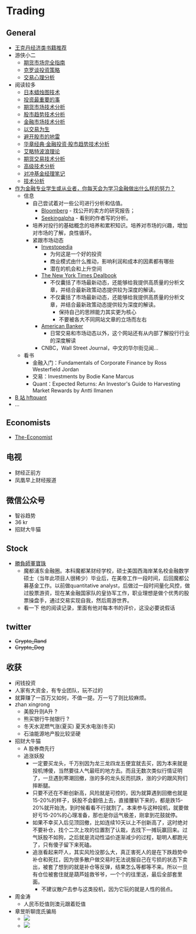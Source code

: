 # Trading

## General
+ [王克丹经济类书籍推荐](https://zhuanlan.zhihu.com/p/272645459)
+ 游侠小二
    * [期货市场完全指南](https://book.douban.com/subject/27604426/)
    * [克罗谈投资策略](https://book.douban.com/subject/1160483/)
    * [交易心理分析](https://book.douban.com/subject/5976544/)
+ 阅读较多
    * [日本蜡烛图技术](https://book.douban.com/subject/1087737/)
    * [投资最重要的事](https://book.douban.com/subject/10799082/)
    * [期货市场技术分析](https://book.douban.com/subject/1089991/)
    * [股市趋势技术分析](https://book.douban.com/subject/1161117/)
    * [金融市场技术分析](https://book.douban.com/subject/4906492/)
    * [以交易为生](https://book.douban.com/subject/4772962/)
    * [避开股市的地雷](https://book.douban.com/subject/11614505/)
    * [华章经典·金融投资·股市趋势技术分析](https://book.douban.com/subject/3078952/)
    * [艾略特波浪理论](https://book.douban.com/subject/5171466/)
    * [期货交易技术分析](https://book.douban.com/subject/1043145/)
    * [高级技术分析](https://book.douban.com/subject/2220884/)
    * [对冲基金经理笔记](https://book.douban.com/subject/6863129/)
    * [技术分析](https://book.douban.com/subject/1082999/)
+ [作为金融专业学生或从业者，你每天会为学习金融做出什么样的努力？](https://www.zhihu.com/question/28141300/answer/719888021)
    * 信息
        - 自己尝试着对一些公司进行分析和估值。
            + [Bloomberg](https://www.bloomberg.com/professional/contact-menu/) - 找公开的卖方的研究报告；
            + [Seekingalpha](https://seekingalpha.com/) - 看别的作者写的分析。
        - 培养对投行的基础概念的培养和累积知识。培养对市场的兴趣，增加对市场的了解，良性循环。
        - 紧跟市场动态
            + [Investopedia](https://www.investopedia.com/)
                * 为何这是一个好的投资
                * 商业模式由什么推动，影响利润和成本的因素都有哪些
                * 潜在的机会和上升空间
            + [The New York Times Dealbook](https://www.nytimes.com/section/business/dealbook)
                * 不仅囊括了市场最新动态，还能够给我提供高质量的分析文章，并结合最新政策动态提供较为深度的解读。
                * 不仅囊括了市场最新动态，还能够给我提供高质量的分析文章，并结合最新政策动态提供较为深度的解读。
                    - 保持自己的思辨能力其实更为核心
                    - 不要被各大不同网站文章的立场而左右
            + [American Banker](https://www.americanbanker.com/)
                * 日常交易和市场动态以外，这个网站还有从内部了解投行行业的深度解读
            + CNBC，Wall Street Journal，中文的华尔街见闻...
    * 看书
        - 金融入门：Fundamentals of Corporate Finance by Ross Westerfield Jordan
        - 交易：Investments by Bodie Kane Marcus
        - Quant：Expected Returns: An Investor's Guide to Harvesting Market Rewards by Antti Ilmanen
+ [B 站 hftquant](https://space.bilibili.com/434225454?from=search&seid=1880528684684358500)
+ ...

## Economists
+ [The-Economist](https://github.com/nailperry-zd/The-Economist)

## 电视
+ 财经正前方
+ 凤凰早上财经报道

## 微信公众号
+ 智谷趋势
+ 36 kr
+ 招财大牛猫

## Stock
+ [勝負師董寶珠](https://www.douban.com/people/william-choi/)
    * 魔都浦东金融圈。本科魔都某财经学校，硕士美国西海岸某名校金融数学硕士（当年此项目人很稀少）毕业后，在美帝工作一段时间，后回魔都公募基金工作。以前做quantitative analyst，后做过一段时间量化风控，做过股票游资，现在某金融国家队的皇协军工作，职业理想是做个优秀的股票操盘手，通过交易实现自我，然后周游世界。
    * 看一下 他的阅读记录，里面有他对每本书的评价，这没必要说假话

## twitter
+ ~~Crypto_Rand~~
+ ~~Crypto_Dog~~


## 收获
+ 闲钱投资
+ 人家有大资金，有专业团队，玩不过的
+ 就算赚了一百万又如何，不值一提。万一亏了则比较麻烦。
+ zhan xingrong
    * 美股升则A升 ?
    * 熊买银行牛抛银行 ?
    * 冬天水泥燃气涨(夏买) 夏天水电涨(冬买)
    * 石油能源地产股比较坚硬
+ 招财大牛猫
    * A 股券商先行
    * 追涨妖股
        - 一定要买龙头，千万别因为龙三龙四龙五便宜就去买，因为本来就是投机博傻，当然要往人气最旺的地方去。而且无数次类似行情证明了，一旦遇到寒潮回撤，涨的多的龙头反而抗跌，涨的少的跟风狗们摔断腿。
        - 只要不还在不断创新高，风险就是可控的，因为就算遇到回撤也就是15-20%的样子，妖股不会翻倍上去，直接腰斩下来的，都是跌15-20%就开始洗，到时候看看不行就割了。本来参与这种投机，就要做好亏15-20%的心理准备，那也是你运气极差，刚拿到花鼓就停。
        - 如果不幸买入后见顶回撤，比如连续10天以上不创新高了，这时绝对不要补仓，找个二次上攻的位置割了认栽，去找下一摊玩赢回来。过气妖股不如狗，之后就是流动性溢价逐渐减少的过程，聪明人都跑光了，只有傻子留下来死磕。
        - 追涨看起来吓人，其实风险没那么大，真正害死人的是在下跌趋势中补仓和死扛，因为很多散户做交易时无法说服自己在亏损的状态下卖出，被套了想到的就是补仓等反弹，结果怎么等都等不来。所以一旦有仓位被套住就是葫芦娃救爷爷，一个个的往里送，最后全部套里面。
            + 不建议散户去参与这类投机，因为它玩的就是人性的弱点。
+ 周金涛
    * 人民币贬值则澳元跟着贬值
+ 章昱昕聊庞氏骗局
    * ![](https://github.com/ChrisLinn/chrislinn.ink/raw/master/img/ponzi/1.PNG)
    * ![](https://github.com/ChrisLinn/chrislinn.ink/raw/master/img/ponzi/2.PNG)